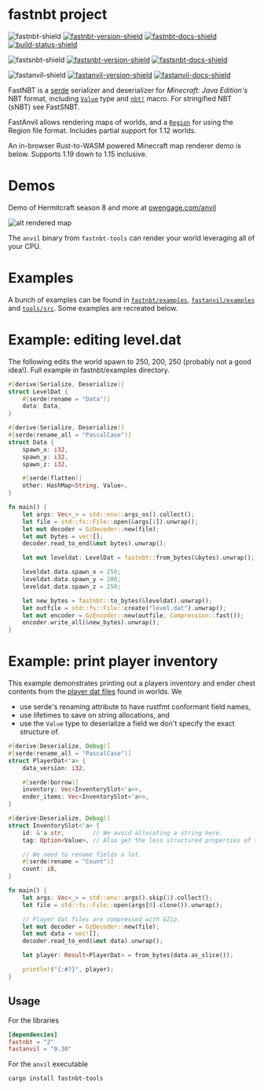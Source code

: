 # fastnbt project

![fastnbt-shield]
[![fastnbt-version-shield]][fastnbt-crates]
[![fastnbt-docs-shield]][fastnbt-docs]
[![build-status-shield]][github-actions]

![fastsnbt-shield]
[![fastsnbt-version-shield]][fastnbt-crates]
[![fastsnbt-docs-shield]][fastnbt-docs]

![fastanvil-shield]
[![fastanvil-version-shield]][fastanvil-crates]
[![fastanvil-docs-shield]][fastanvil-docs]

<!-- [![build-status-shield]][github-actions] -->

[fastnbt-shield]: https://img.shields.io/badge/%20-FastNBT-blue
[fastnbt-version-shield]: https://img.shields.io/crates/v/fastnbt.svg
[fastnbt-docs]: https://docs.rs/fastnbt/latest/fastnbt/index.html
[fastnbt-docs-shield]: https://img.shields.io/docsrs/fastnbt

[fastsnbt-shield]: https://img.shields.io/badge/%20-FastSNBT-blue
[fastsnbt-version-shield]: https://img.shields.io/crates/v/fastsnbt.svg
[fastsnbt-docs]: https://docs.rs/fastnbt/latest/fastsnbt/index.html
[fastsnbt-docs-shield]: https://img.shields.io/docsrs/fastsnbt

[fastnbt-crates]: https://crates.io/crates/fastnbt
[build-status-shield]: https://img.shields.io/github/actions/workflow/status/owengage/fastnbt/rust.yml?branch=master
[github-actions]: https://github.com/owengage/fastnbt/actions?query=branch%3Amaster
[fastanvil-shield]: https://img.shields.io/badge/%20-FastAnvil-blue
[fastanvil-version-shield]: https://img.shields.io/crates/v/fastanvil.svg
[fastanvil-crates]: https://crates.io/crates/fastanvil
[fastanvil-docs-shield]: https://img.shields.io/docsrs/fastanvil
[fastanvil-docs]: https://docs.rs/fastanvil/latest/fastanvil/index.html

FastNBT is a [serde](https://serde.rs/) serializer and deserializer for
_Minecraft: Java Edition's_ NBT format, including
[`Value`](https://docs.rs/fastnbt/latest/fastnbt/enum.Value.html) type and
[`nbt!`](https://docs.rs/fastnbt/latest/fastnbt/macro.nbt.html) macro. For
stringified NBT (sNBT) see FastSNBT.

FastAnvil allows rendering maps of worlds, and a
[`Region`](https://docs.rs/fastanvil/latest/fastanvil/struct.Region.html) for
using the Region file format. Includes partial support for 1.12 worlds.

An in-browser Rust-to-WASM powered Minecraft map renderer demo is below.
Supports 1.19 down to 1.15 inclusive.

# Demos

Demo of Hermitcraft season 8 and more at [owengage.com/anvil](https://owengage.com/anvil/?world=hermitcraft8)

![alt rendered map](demo.png)

The `anvil` binary from `fastnbt-tools` can render your world leveraging all of
your CPU.

# Examples

A bunch of examples can be found in
[`fastnbt/examples`](https://github.com/owengage/fastnbt/tree/master/fastnbt/examples),
[`fastanvil/examples`](https://github.com/owengage/fastnbt/tree/master/fastanvil/examples) and [`tools/src`](https://github.com/owengage/fastnbt/tree/master/tools/src/bin). Some examples are recreated below.

# Example: editing level.dat

The following edits the world spawn to 250, 200, 250 (probably not a good
idea!). Full example in fastnbt/examples directory.

```rust
#[derive(Serialize, Deserialize)]
struct LevelDat {
    #[serde(rename = "Data")]
    data: Data,
}

#[derive(Serialize, Deserialize)]
#[serde(rename_all = "PascalCase")]
struct Data {
    spawn_x: i32,
    spawn_y: i32,
    spawn_z: i32,

    #[serde(flatten)]
    other: HashMap<String, Value>,
}

fn main() {
    let args: Vec<_> = std::env::args_os().collect();
    let file = std::fs::File::open(&args[1]).unwrap();
    let mut decoder = GzDecoder::new(file);
    let mut bytes = vec![];
    decoder.read_to_end(&mut bytes).unwrap();

    let mut leveldat: LevelDat = fastnbt::from_bytes(&bytes).unwrap();

    leveldat.data.spawn_x = 250;
    leveldat.data.spawn_y = 200;
    leveldat.data.spawn_z = 250;

    let new_bytes = fastnbt::to_bytes(&leveldat).unwrap();
    let outfile = std::fs::File::create("level.dat").unwrap();
    let mut encoder = GzEncoder::new(outfile, Compression::fast());
    encoder.write_all(&new_bytes).unwrap();
}
```

# Example: print player inventory

This example demonstrates printing out a players inventory and ender chest contents from the [player dat
files](https://minecraft.gamepedia.com/Player.dat_format) found in worlds. We

- use serde's renaming attribute to have rustfmt conformant field names,
- use lifetimes to save on string allocations, and
- use the `Value` type to deserialize a field we don't specify the exact
  structure of.

```rust
#[derive(Deserialize, Debug)]
#[serde(rename_all = "PascalCase")]
struct PlayerDat<'a> {
    data_version: i32,

    #[serde(borrow)]
    inventory: Vec<InventorySlot<'a>>,
    ender_items: Vec<InventorySlot<'a>>,
}

#[derive(Deserialize, Debug)]
struct InventorySlot<'a> {
    id: &'a str,        // We avoid allocating a string here.
    tag: Option<Value>, // Also get the less structured properties of the object.

    // We need to rename fields a lot.
    #[serde(rename = "Count")]
    count: i8,
}

fn main() {
    let args: Vec<_> = std::env::args().skip(1).collect();
    let file = std::fs::File::open(args[0].clone()).unwrap();

    // Player dat files are compressed with GZip.
    let mut decoder = GzDecoder::new(file);
    let mut data = vec![];
    decoder.read_to_end(&mut data).unwrap();

    let player: Result<PlayerDat> = from_bytes(data.as_slice());

    println!("{:#?}", player);
}
```

## Usage

For the libraries

```toml
[dependencies]
fastnbt = "2"
fastanvil = "0.30"
```

For the `anvil` executable

```bash
cargo install fastnbt-tools
```
